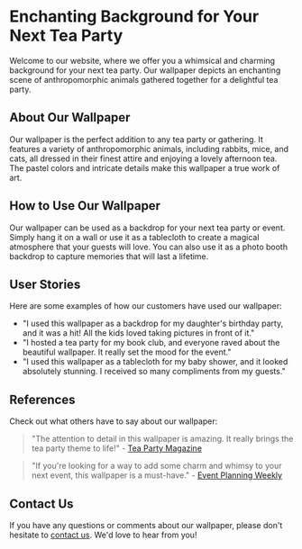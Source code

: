 <!--font:Creepster-->

# Enchanting Background for Your Next Tea Party

Welcome to our website, where we offer you a whimsical and charming background for your next tea party. Our wallpaper depicts an enchanting scene of anthropomorphic animals gathered together for a delightful tea party.

## About Our Wallpaper

Our wallpaper is the perfect addition to any tea party or gathering. It features a variety of anthropomorphic animals, including rabbits, mice, and cats, all dressed in their finest attire and enjoying a lovely afternoon tea. The pastel colors and intricate details make this wallpaper a true work of art.

## How to Use Our Wallpaper

Our wallpaper can be used as a backdrop for your next tea party or event. Simply hang it on a wall or use it as a tablecloth to create a magical atmosphere that your guests will love. You can also use it as a photo booth backdrop to capture memories that will last a lifetime.

## User Stories

Here are some examples of how our customers have used our wallpaper:

- "I used this wallpaper as a backdrop for my daughter's birthday party, and it was a hit! All the kids loved taking pictures in front of it."
- "I hosted a tea party for my book club, and everyone raved about the beautiful wallpaper. It really set the mood for the event."
- "I used this wallpaper as a tablecloth for my baby shower, and it looked absolutely stunning. I received so many compliments from my guests."

## References

Check out what others have to say about our wallpaper:

> "The attention to detail in this wallpaper is amazing. It really brings the tea party theme to life!" - [Tea Party Magazine](#)

> "If you're looking for a way to add some charm and whimsy to your next event, this wallpaper is a must-have." - [Event Planning Weekly](#)

## Contact Us

If you have any questions or comments about our wallpaper, please don't hesitate to [contact us](#). We'd love to hear from you!

<!--

Write me content for website with wallpaper which alt text is:

"A whimsical tea party with anthropomorphic animals"

The name/title of the page should not be 1:1 copy of the alt text but rather a real content of the website which is using this wallpaper.

- Use markdown format 
- Start with heading
- Heading should be short and concise
- The content should look like a real website 
- The website should not be about the wallpaper, wallpaper is just a related background
- Heading should be contain work "wallpaper" or "background"
- Include real sections like references, contact, user stories, etc. use things relevant to the page purpose.
- Feel free to use structure like headings, bullets, numbering, blockquotes, paragraphs, horizontal lines, etc.
- You can use formatting like bold or _italic_
- You can include UTF-8 emojis
- Links should be only #hash anchors (and you can refer to the document itself)
- Do not include images


---


# Enchanting Background for Your Next Tea Party

Welcome to our website, where we offer you a whimsical and charming background for your next tea party. Our wallpaper depicts an enchanting scene of anthropomorphic animals gathered together for a delightful tea party.

## About Our Wallpaper

Our wallpaper is the perfect addition to any tea party or gathering. It features a variety of anthropomorphic animals, including rabbits, mice, and cats, all dressed in their finest attire and enjoying a lovely afternoon tea. The pastel colors and intricate details make this wallpaper a true work of art.

## How to Use Our Wallpaper

Our wallpaper can be used as a backdrop for your next tea party or event. Simply hang it on a wall or use it as a tablecloth to create a magical atmosphere that your guests will love. You can also use it as a photo booth backdrop to capture memories that will last a lifetime.

## User Stories

Here are some examples of how our customers have used our wallpaper:

- "I used this wallpaper as a backdrop for my daughter's birthday party, and it was a hit! All the kids loved taking pictures in front of it."
- "I hosted a tea party for my book club, and everyone raved about the beautiful wallpaper. It really set the mood for the event."
- "I used this wallpaper as a tablecloth for my baby shower, and it looked absolutely stunning. I received so many compliments from my guests."

## References

Check out what others have to say about our wallpaper:

> "The attention to detail in this wallpaper is amazing. It really brings the tea party theme to life!" - [Tea Party Magazine](#)

> "If you're looking for a way to add some charm and whimsy to your next event, this wallpaper is a must-have." - [Event Planning Weekly](#)

## Contact Us

If you have any questions or comments about our wallpaper, please don't hesitate to [contact us](#). We'd love to hear from you!

-->
